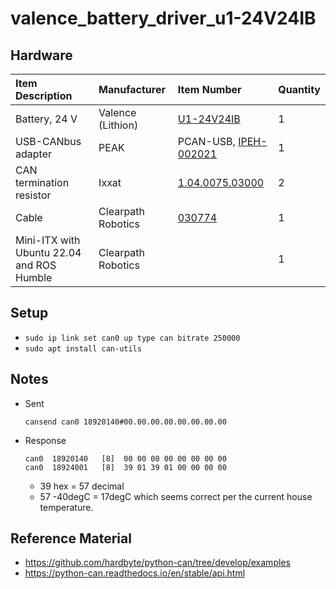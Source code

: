 # valence_battery_driver_u1-24V24IB

## Hardware

| Item Description                          | Manufacturer       | Item Number                                                                   | Quantity |
| :---------------------------------------- | :----------------- | :---------------------------------------------------------------------------- | :------- |
| Battery, 24 V                             | Valence (Lithion)  | [U1-24V24IB](https://www.valence.com/12-and-24v-li-ion-batteries/u1-24v24ib)  | 1        |
| USB-CANbus adapter                        | PEAK               | PCAN-USB, [IPEH-002021](https://www.peak-system.com/PCAN-USB.199.0.html?&L=1) | 1        |
| CAN termination resistor                  | Ixxat              | [1.04.0075.03000](https://www.ixxat.com/products/accessories)                 | 2        |
| Cable                                     | Clearpath Robotics | [030774](./readme_assets/030774_1.pdf)                                        | 1        |
| Mini-ITX with Ubuntu 22.04 and ROS Humble | Clearpath Robotics |                                                                               | 1        |

## Setup

-   `sudo ip link set can0 up type can bitrate 250000`
-   `sudo apt install can-utils`

## Notes

-   Sent
    ```
    cansend can0 18920140#00.00.00.00.00.00.00.00
    ```
-   Response
    ```
    can0  18920140   [8]  00 00 00 00 00 00 00 00
    can0  18924001   [8]  39 01 39 01 00 00 00 00
    ```

    -   39 hex = 57 decimal
    -   57 -40degC = 17degC which seems correct per the current house temperature.

## Reference Material
-   https://github.com/hardbyte/python-can/tree/develop/examples
-   https://python-can.readthedocs.io/en/stable/api.html